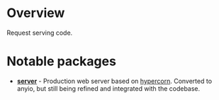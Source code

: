 # Overview

Request serving code.

# Notable packages

- **[server](https://github.com/wrmsr/omlish/blob/master/omserv/server)** - Production web server based on
  [hypercorn](https://github.com/pgjones/hypercorn). Converted to anyio, but still being refined and integrated with the
  codebase.
